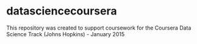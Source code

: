 # datasciencecoursera
This repository was created to support coursework for the Coursera Data Science Track (Johns Hopkins) - January 2015
